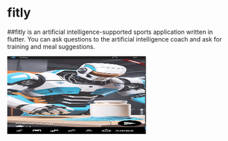 # fitly

##fitly is an artificial intelligence-supported sports application written in flutter.
You can ask questions to the artificial intelligence coach and ask for training and meal suggestions.


<img src="aikoc.png" alt="Aikoc Page" width="320" height="180">
